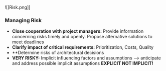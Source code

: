 
![[Risk.png]]

### Managing Risk

- **Close cooperation with project managers:** Provide information concerning risks timely and openly. Propose alternative solutions to meet deadlines
- **Clarify impact of critical requirements:** Prioritization, Costs, Quality
- **Determine risks of architectural decisions
- **VERY RISKY:** Implicit influencing factors and assumptions --> anticipate and address possible implicit assumptions **EXPLICIT NOT IMPLICIT!**